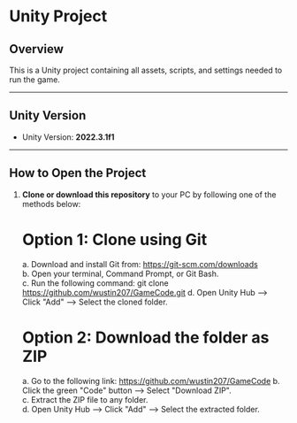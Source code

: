 # Unity Project

## Overview
This is a Unity project containing all assets, scripts, and settings needed to run the game.

---

## Unity Version

- Unity Version: **2022.3.1f1**  

---

## How to Open the Project

1. **Clone or download this repository** to your PC by following one of the methods below:

   # Option 1: Clone using Git

   a. Download and install Git from: https://git-scm.com/downloads  
   b. Open your terminal, Command Prompt, or Git Bash.  
   c. Run the following command: git clone https://github.com/wustin207/GameCode.git
   d. Open Unity Hub --> Click "Add" --> Select the cloned folder.

   # Option 2: Download the folder as ZIP 

   a. Go to the following link: https://github.com/wustin207/GameCode 
   b. Click the green "Code" button --> Select "Download ZIP".  
   c. Extract the ZIP file to any folder.  
   d. Open Unity Hub --> Click "Add" --> Select the extracted folder.

